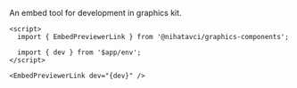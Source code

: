 An embed tool for development in graphics kit.

```svelte
<script>
  import { EmbedPreviewerLink } from '@nihatavci/graphics-components';

  import { dev } from '$app/env';
</script>

<EmbedPreviewerLink dev="{dev}" />
```
